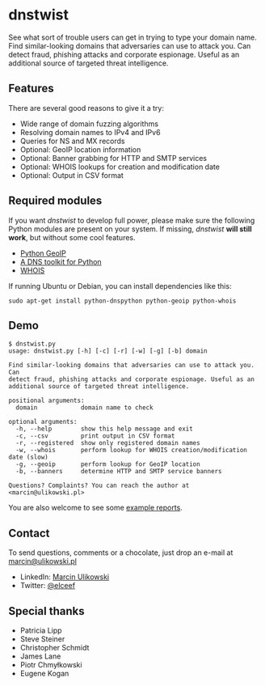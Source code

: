 dnstwist
========
See what sort of trouble users can get in trying to type your domain name. Find similar-looking domains that adversaries can use to attack you. Can detect fraud, phishing attacks and corporate espionage. Useful as an additional source of targeted threat intelligence.

Features
--------
There are several good reasons to give it a try:

* Wide range of domain fuzzing algorithms
* Resolving domain names to IPv4 and IPv6
* Queries for NS and MX records
* Optional: GeoIP location information
* Optional: Banner grabbing for HTTP and SMTP services
* Optional: WHOIS lookups for creation and modification date
* Optional: Output in CSV format

Required modules
----------------
If you want *dnstwist* to develop full power, please make sure the following Python modules are present on your system. If missing, *dnstwist* **will still work**, but without some cool features.

* [Python GeoIP](https://pypi.python.org/pypi/GeoIP/)
* [A DNS toolkit for Python](http://www.dnspython.org/)
* [WHOIS](https://pypi.python.org/pypi/whois)

If running Ubuntu or Debian, you can install dependencies like this:

`sudo apt-get install python-dnspython python-geoip python-whois`

Demo
----
```
$ dnstwist.py
usage: dnstwist.py [-h] [-c] [-r] [-w] [-g] [-b] domain

Find similar-looking domains that adversaries can use to attack you. Can
detect fraud, phishing attacks and corporate espionage. Useful as an
additional source of targeted threat intelligence.

positional arguments:
  domain            domain name to check

optional arguments:
  -h, --help        show this help message and exit
  -c, --csv         print output in CSV format
  -r, --registered  show only registered domain names
  -w, --whois       perform lookup for WHOIS creation/modification date (slow)
  -g, --geoip       perform lookup for GeoIP location
  -b, --banners     determine HTTP and SMTP service banners

Questions? Complaints? You can reach the author at <marcin@ulikowski.pl>
```

You are also welcome to see some [example reports](https://github.com/elceef/dnstwist/tree/master/examples).

Contact
-------
To send questions, comments or a chocolate, just drop an e-mail at [marcin@ulikowski.pl](mailto:marcin@ulikowski.pl)

* LinkedIn: [Marcin Ulikowski](https://pl.linkedin.com/in/elceef)
* Twitter: [@elceef](https://twitter.com/elceef)

Special thanks
--------------
* Patricia Lipp
* Steve Steiner
* Christopher Schmidt
* James Lane
* Piotr Chmyłkowski
* Eugene Kogan

